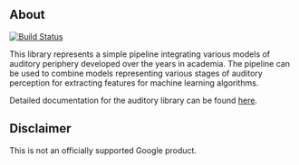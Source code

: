 ## About

[![Build Status](https://travis-ci.org/google/eidos-audition.svg?branch=master)](https://travis-ci.org/google/eidos-audition)

This library represents a simple pipeline integrating various models
of auditory periphery developed over the years in academia. The pipeline
can be used to combine models representing various stages of auditory
perception for extracting features for machine learning algorithms.

Detailed documentation for the auditory library can be found
[here](eidos/audition/README.md).

## Disclaimer

This is not an officially supported Google product.

